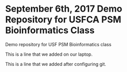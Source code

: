 # September 6th, 2017 Demo Repository for USFCA PSM Bioinformatics Class
Demo repository for USF PSM Bioinformatics class

This is a line that we added on our laptop.

This is a line that we added after configuring git.
